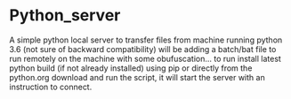 # Python_server
A simple python local server to transfer files from machine running python 3.6 (not sure of backward compatibility)
will be adding a batch/bat file to run remotely on the machine with some obufuscation...
to run install latest python build (if not already installed) using pip or directly from the python.org
download and run the script, it will start the server with an instruction to connect.
